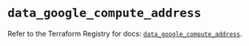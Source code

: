 # `data_google_compute_address`

Refer to the Terraform Registry for docs: [`data_google_compute_address`](https://registry.terraform.io/providers/hashicorp/google/5.24.0/docs/data-sources/compute_address).
